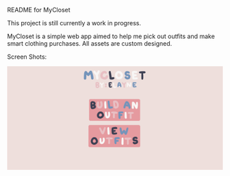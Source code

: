 README for MyCloset

This project is still currently a work in progress. 

MyCloset is a simple web app aimed to help me pick out outfits and make smart clothing purchases. All assets are custom designed. 

Screen Shots:

![screenshots/Screenshot 2024-07-17 123425.png](https://github.com/METrimble/MyCloset/blob/master/screenshots/Screenshot%202024-07-17%20123425.png)
